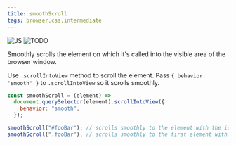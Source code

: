 ```yaml
---
title: smoothScroll
tags: browser,css,intermediate
---
```


![JS](https://img.shields.io/badge/supports-javascript-yellow.svg?style=flat-square)
![TODO](https://img.shields.io/badge///TODO-blue.svg?style=flat-square)

Smoothly scrolls the element on which it's called into the visible area of the browser window.

Use `.scrollIntoView` method to scroll the element.
Pass `{ behavior: 'smooth' }` to `.scrollIntoView` so it scrolls smoothly.

```js
const smoothScroll = (element) =>
  document.querySelector(element).scrollIntoView({
    behavior: "smooth",
  });
```

```js
smoothScroll("#fooBar"); // scrolls smoothly to the element with the id fooBar
smoothScroll(".fooBar"); // scrolls smoothly to the first element with a class of fooBar
```
